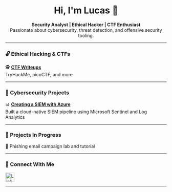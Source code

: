 <h1 align="center">Hi, I'm Lucas 👋</h1>

<p align="center">
  <b>Security Analyst | Ethical Hacker | CTF Enthusiast</b><br>
  Passionate about cybersecurity, threat detection, and offensive security tooling.
</p>

---

### 🔓 Ethical Hacking & CTFs

🕵️ [**CTF Writeups**](https://github.com/LucasWthompson/Cybersecurity-Writeups)  
TryHackMe, picoCTF, and more

---

### 🧰 Cybersecurity Projects

📊 [**Creating a SIEM with Azure**](https://github.com/LucasWthompson/SIEM-in-Azure-Project)  
Built a cloud-native SIEM pipeline using Microsoft Sentinel and Log Analytics

---

### 📌 Projects In Progress

🚧 Phishing email campaign lab and tutorial

---

### 🤝 Connect With Me

<a href="https://www.linkedin.com/in/lucas-thompson-3a83a81b8/">
  <img alt="LinkedIn" src="https://cdn.jsdelivr.net/npm/simple-icons@v3/icons/linkedin.svg" width="28px" />
</a>

---
